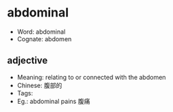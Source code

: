 # abdominal

- Word: abdominal
- Cognate: abdomen

## adjective

- Meaning: relating to or connected with the abdomen
- Chinese: 腹部的
- Tags: 
- Eg.: abdominal pains 腹痛

